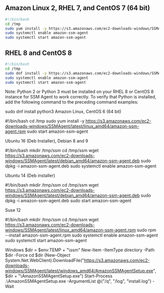 ## Amazon Linux 2, RHEL 7, and CentOS 7 (64 bit)

```bash
#!/bin/bash
cd /tmp
sudo yum install -y https://s3.amazonaws.com/ec2-downloads-windows/SSMAgent/latest/linux_amd64/amazon-ssm-agent.rpm
sudo systemctl enable amazon-ssm-agent
sudo systemctl start amazon-ssm-agent
```

## RHEL 8 and CentOS 8

```bash
#!/bin/bash 
cd /tmp 
sudo dnf install -y https://s3.amazonaws.com/ec2-downloads-windows/SSMAgent/latest/linux_amd64/amazon-ssm-agent.rpm
sudo systemctl enable amazon-ssm-agent 
sudo systemctl start amazon-ssm-agent
```

Note: Python 2 or Python 3 must be installed on your RHEL 8 or CentOS 8 instance for SSM Agent to work correctly. To verify that Python is installed, add the following command to the preceding command examples:

sudo dnf install python3
Amazon Linux, CentOS 6 (64 bit)

#!/bin/bash
cd /tmp
sudo yum install -y https://s3.amazonaws.com/ec2-downloads-windows/SSMAgent/latest/linux_amd64/amazon-ssm-agent.rpm
sudo start amazon-ssm-agent


Ubuntu 16 (Deb Installer), Debian 8 and 9

#!/bin/bash
mkdir /tmp/ssm
cd /tmp/ssm
wget https://s3.amazonaws.com/ec2-downloads-windows/SSMAgent/latest/debian_amd64/amazon-ssm-agent.deb
sudo dpkg -i amazon-ssm-agent.deb
sudo systemctl enable amazon-ssm-agent


Ubuntu 14 (Deb installer)

#!/bin/bash
mkdir /tmp/ssm
cd /tmp/ssm
wget https://s3.amazonaws.com/ec2-downloads-windows/SSMAgent/latest/debian_amd64/amazon-ssm-agent.deb
sudo dpkg -i amazon-ssm-agent.deb
sudo start amazon-ssm-agent


Suse 12

#!/bin/bash
mkdir /tmp/ssm
cd /tmp/ssm
wget https://s3.amazonaws.com/ec2-downloads-windows/SSMAgent/latest/linux_amd64/amazon-ssm-agent.rpm
sudo rpm --install amazon-ssm-agent.rpm
sudo systemctl enable amazon-ssm-agent
sudo systemctl start amazon-ssm-agent


Windows
<powershell>
$dir = $env:TEMP + "\ssm"
New-Item -ItemType directory -Path $dir -Force
cd $dir
(New-Object System.Net.WebClient).DownloadFile("https://s3.amazonaws.com/ec2-downloads-windows/SSMAgent/latest/windows_amd64/AmazonSSMAgentSetup.exe", $dir + "\AmazonSSMAgentSetup.exe")
Start-Process .\AmazonSSMAgentSetup.exe -ArgumentList @("/q", "/log", "install.log") -Wait
</powershell>